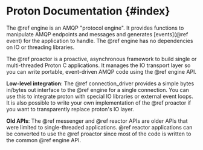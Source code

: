 Proton Documentation            {#index}
====================

The @ref engine is an AMQP "protocol engine".  It provides functions to
manipulate AMQP endpoints and messages and generates [events](@ref event) for
the application to handle.  The @ref engine has no dependencies on IO or
threading libraries.

The @ref proactor is a proactive, asynchronous framework to
build single or multi-threaded Proton C applications. It manages the IO
transport layer so you can write portable, event-driven AMQP code using the
@ref engine API.

**Low-level integration**: The @ref connection_driver provides
a simple bytes in/bytes out interface to the @ref engine for a single
connection.  You can use this to integrate proton with special IO libraries or
external event loops. It is also possible to write your own implementation of the
@ref proactor if you want to transparently replace proton's IO layer.

**Old APIs**: The @ref messenger and @ref reactor APIs are
older APIs that were limited to single-threaded applications.
@ref reactor applications can be converted to use the @ref proactor since
most of the code is written to the common @ref engine API.
